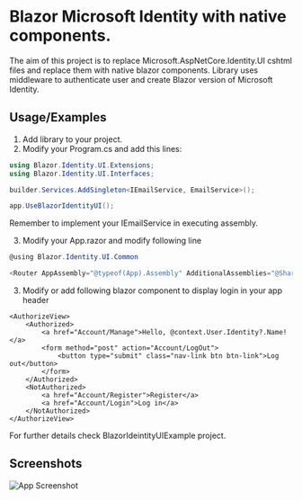 
# Blazor Microsoft Identity with native components.

The aim of this project is to replace Microsoft.AspNetCore.Identity.UI cshtml files and replace them with native blazor
components. Library uses middleware to authenticate user and create Blazor version of Microsoft Identity.




## Usage/Examples

1. Add library to your project.
2. Modify your Program.cs and add this lines:

```c#
using Blazor.Identity.UI.Extensions;
using Blazor.Identity.UI.Interfaces;

builder.Services.AddSingleton<IEmailService, EmailService>();

app.UseBlazorIdentityUI();
```

Remember to implement your IEmailService in executing assembly.

3. Modify your App.razor and modify following line

```c#
@using Blazor.Identity.UI.Common

<Router AppAssembly="@typeof(App).Assembly" AdditionalAssemblies="@SharedComponents.GetAll()">
```

3. Modify or add following blazor component to display login in your app header

``` blazor
<AuthorizeView>
    <Authorized>
        <a href="Account/Manage">Hello, @context.User.Identity?.Name!</a>
        <form method="post" action="Account/LogOut">
            <button type="submit" class="nav-link btn btn-link">Log out</button>
        </form>
    </Authorized>
    <NotAuthorized>
        <a href="Account/Register">Register</a>
        <a href="Account/Login">Log in</a>
    </NotAuthorized>
</AuthorizeView>
```

For further details check BlazorIdeintityUIExample project.

## Screenshots

![App Screenshot](https://githhub.com/Adlorem/Blazor.Identity.UI/blob/master/blazor_login.jpg?text=App+Screenshot+Here)


